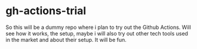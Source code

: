 # gh-actions-trial

So this will be a dummy repo where i plan to try out the Github Actions. Will see how it works, the setup, maybe i will also try out other tech tools used in the market and about their setup. It will be fun.
